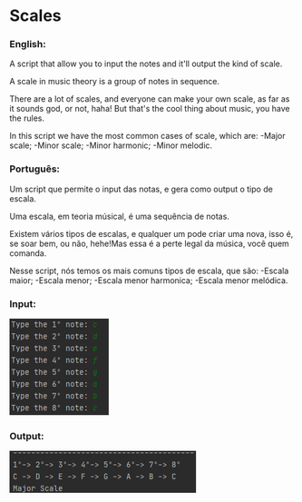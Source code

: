 # Scales
<h3>English:</h3>
<p>
 A script that allow you to input the notes and it'll output the kind of scale.

A scale in music theory is a group of notes in sequence.

There are a lot of scales, and everyone can make your own scale, as far as it sounds god, or not, haha! But that's the cool thing about music, you have the rules.

In this script we have the most common cases of scale, which are:
-Major scale;
-Minor scale;
-Minor harmonic;
-Minor melodic.


</p>

<h3>Português:</h3>
<p>
Um script que permite o input das notas, e gera como output o tipo de escala.

Uma escala, em teoria músical, é uma sequência de notas.

Existem vários tipos de escalas, e qualquer um pode criar uma nova, isso é, se soar bem, ou não, hehe!Mas essa é a perte legal da música, você quem comanda.

Nesse script, nós temos os mais comuns tipos de escala, que são:
-Escala maior;
-Escala menor;
-Escala menor harmonica;
-Escala menor melódica.
</p>
<h3>Input:</h3>
<img src="images/input.png">
<h3>Output:</h3>
<img src="images/output.png">

